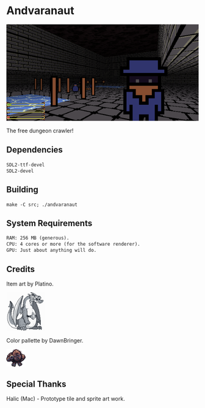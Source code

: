 # Andvaranaut
![](art/screenshots/2018-02-17-143059_600x300_scrot.png)

The free dungeon crawler!

## Dependencies
    SDL2-ttf-devel
    SDL2-devel

## Building
    make -C src; ./andvaranaut

## System Requirements
    RAM: 256 MB (generous).
    CPU: 4 cores or more (for the software renderer).
    GPU: Just about anything will do.

## Credits
Item art by Platino.

![](art/screenshots/platino.png)

Color pallette by DawnBringer.

![](art/screenshots/bigfoot_v3.png)

## Special Thanks
Halic (Mac) - Prototype tile and sprite art work.
